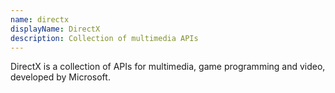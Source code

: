 ```yaml
---
name: directx
displayName: DirectX
description: Collection of multimedia APIs
---
```


DirectX is a collection of APIs for multimedia, game programming and video, developed by Microsoft.